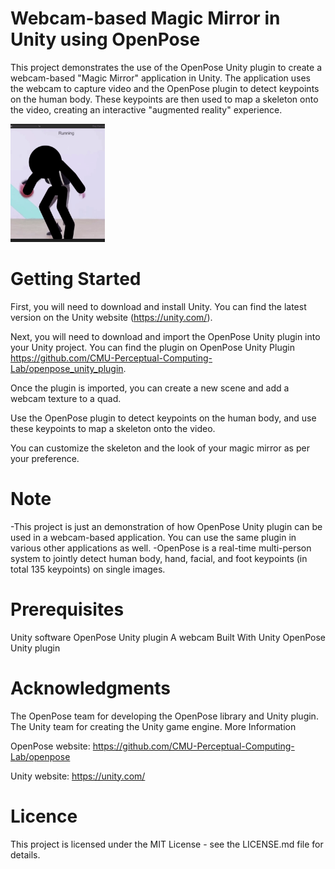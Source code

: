 # Webcam-based Magic Mirror in Unity using OpenPose
This project demonstrates the use of the OpenPose Unity plugin to create a webcam-based "Magic Mirror" application in Unity. The application uses the webcam to capture video and the OpenPose plugin to detect keypoints on the human body. These keypoints are then used to map a skeleton onto the video, creating an interactive "augmented reality" experience.

<div align="center" style="width:30%; height:auto;">
  <img src="https://github.com/Kevoyuan/MagicMirror/blob/master/ikun_demo.gif" alt="mydemo">
</div>



# Getting Started
First, you will need to download and install Unity. You can find the latest version on the Unity website (https://unity.com/).

Next, you will need to download and import the OpenPose Unity plugin into your Unity project. You can find the plugin on OpenPose Unity Plugin https://github.com/CMU-Perceptual-Computing-Lab/openpose_unity_plugin.

Once the plugin is imported, you can create a new scene and add a webcam texture to a quad.

Use the OpenPose plugin to detect keypoints on the human body, and use these keypoints to map a skeleton onto the video.

You can customize the skeleton and the look of your magic mirror as per your preference.

# Note
-This project is just an demonstration of how OpenPose Unity plugin can be used in a webcam-based application. You can use the same plugin in various other applications as well.
-OpenPose is a real-time multi-person system to jointly detect human body, hand, facial, and foot keypoints (in total 135 keypoints) on single images.

# Prerequisites
Unity software
OpenPose Unity plugin
A webcam
Built With
Unity
OpenPose Unity plugin


# Acknowledgments
The OpenPose team for developing the OpenPose library and Unity plugin.
The Unity team for creating the Unity game engine.
More Information

OpenPose website: https://github.com/CMU-Perceptual-Computing-Lab/openpose

Unity website: https://unity.com/
# Licence
This project is licensed under the MIT License - see the LICENSE.md file for details.




